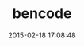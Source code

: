 ---
layout: post
title:  "bencode"
repo:   "dasch/ruby-bencode"
date:   2015-02-18 17:08:48
gemurl: http://github.com/dasch/ruby-bencode
---